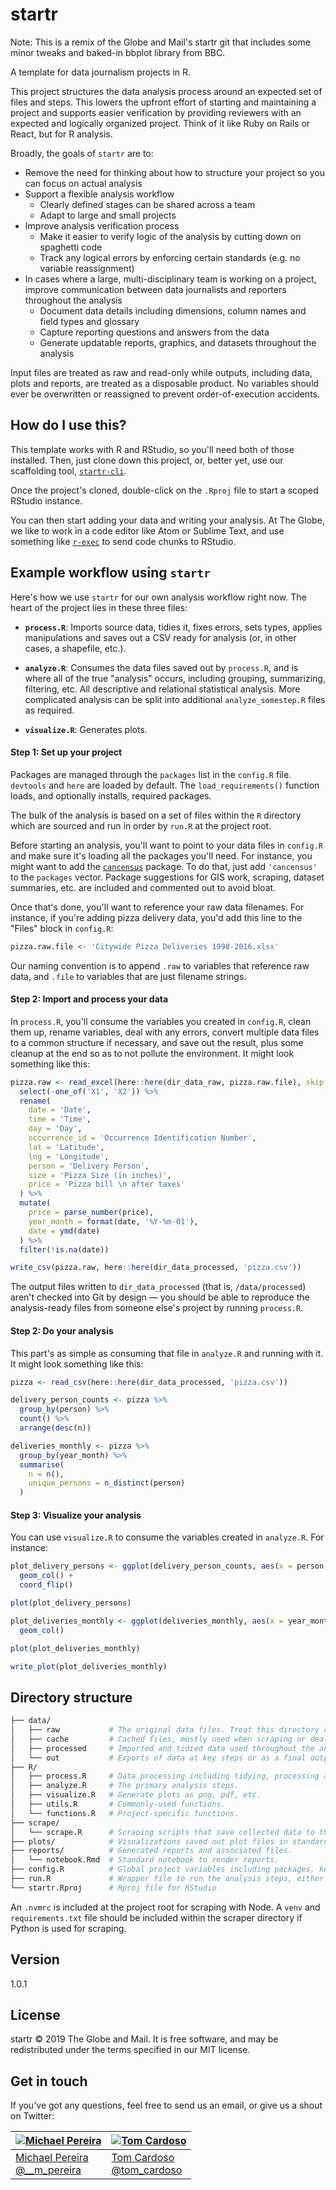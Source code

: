 # startr

Note: This is a remix of the Globe and Mail's startr git that includes some minor tweaks and baked-in bbplot library from BBC.

A template for data journalism projects in R.

This project structures the data analysis process around an expected set of files and steps. This lowers the upfront effort of starting and maintaining a project and supports easier verification by providing reviewers with an expected and logically organized project. Think of it like Ruby on Rails or React, but for R analysis.

Broadly, the goals of `startr` are to:

* Remove the need for thinking about how to structure your project so you can focus on actual analysis
* Support a flexible analysis workflow
  * Clearly defined stages can be shared across a team
  * Adapt to large and small projects
* Improve analysis verification process
  * Make it easier to verify logic of the analysis by cutting down on spaghetti code
  * Track any logical errors by enforcing certain standards (e.g. no variable reassignment)
* In cases where a large, multi-disciplinary team is working on a project, improve communication between data journalists and reporters throughout the analysis
  * Document data details including dimensions, column names and field types and glossary
  * Capture reporting questions and answers from the data
  * Generate updatable reports, graphics, and datasets throughout the analysis

Input files are treated as raw and read-only while outputs, including data, plots and reports, are treated as a disposable product. No variables should ever be overwritten or reassigned to prevent order-of-execution accidents.


## How do I use this?

This template works with R and RStudio, so you'll need both of those installed. Then, just clone down this project, or, better yet, use our scaffolding tool, [`startr-cli`](https://www.github.com/globeandmail/startr-cli).

Once the project's cloned, double-click on the `.Rproj` file to start a scoped RStudio instance.

You can then start adding your data and writing your analysis. At The Globe, we like to work in a code editor like Atom or Sublime Text, and use something like [`r-exec`](https://atom.io/packages/r-exec) to send code chunks to RStudio.


## Example workflow using `startr`

Here's how we use `startr` for our own analysis workflow right now. The heart of the project lies in these three files:

* **`process.R`**: Imports source data, tidies it, fixes errors, sets types, applies manipulations and saves out a CSV ready for analysis (or, in other cases, a shapefile, etc.).

* **`analyze.R`**: Consumes the data files saved out by `process.R`, and is where all of the true "analysis" occurs, including grouping, summarizing, filtering, etc. All descriptive and relational statistical analysis. More complicated analysis can be split into additional `analyze_somestep.R` files as required.

* **`visualize.R`**: Generates plots.

#### Step 1: Set up your project

Packages are managed through the `packages` list in the `config.R` file. `devtools` and `here` are loaded by default. The `load_requirements()` function loads, and optionally installs, required packages.

The bulk of the analysis is based on a set of files within the `R` directory which are sourced and run in order by `run.R` at the project root.

Before starting an analysis, you'll want to point to your data files in `config.R` and make sure it's loading all the packages you'll need. For instance, you might want to add the [`cancensus`](https://github.com/mountainMath/cancensus) package. To do that, just add `'cancensus'` to the `packages` vector. Package suggestions for GIS work, scraping, dataset summaries, etc.  are included and commented out to avoid bloat.

Once that's done, you'll want to reference your raw data filenames. For instance, if you're adding pizza delivery data, you'd add this line to the "Files" block in `config.R`:

```R
pizza.raw.file <- 'Citywide Pizza Deliveries 1998-2016.xlsx'
```

Our naming convention is to append `.raw` to variables that reference raw data, and `.file` to variables that are just filename strings.

#### Step 2: Import and process your data

In `process.R`, you'll consume the variables you created in `config.R`, clean them up, rename variables, deal with any errors, convert multiple data files to a common structure if necessary, and save out the result, plus some cleanup at the end so as to not pollute the environment. It might look something like this:

```R
pizza.raw <- read_excel(here::here(dir_data_raw, pizza.raw.file), skip = 2) %>%
  select(-one_of('X1', 'X2')) %>%
  rename(
    date = 'Date',
    time = 'Time',
    day = 'Day',
    occurrence_id = 'Occurrence Identification Number',
    lat = 'Latitude',
    lng = 'Longitude',
    person = 'Delivery Person',
    size = 'Pizza Size (in inches)',
    price = 'Pizza bill \n after taxes'
  ) %>%
  mutate(
    price = parse_number(price),
    year_month = format(date, '%Y-%m-01'),
    date = ymd(date)
  ) %>%
  filter(!is.na(date))

write_csv(pizza.raw, here::here(dir_data_processed, 'pizza.csv'))
```

The output files written to `dir_data_processed` (that is, `/data/processed`) aren't checked into Git by design — you should be able to reproduce the analysis-ready files from someone else's project by running `process.R`.

#### Step 2: Do your analysis

This part's as simple as consuming that file in `analyze.R` and running with it. It might look something like this:

```R
pizza <- read_csv(here::here(dir_data_processed, 'pizza.csv'))

delivery_person_counts <- pizza %>%
  group_by(person) %>%
  count() %>%
  arrange(desc(n))

deliveries_monthly <- pizza %>%
  group_by(year_month) %>%
  summarise(
    n = n(),
    unique_persons = n_distinct(person)
  )
```

#### Step 3: Visualize your analysis

You can use `visualize.R` to consume the variables created in `analyze.R`. For instance:

```R
plot_delivery_persons <- ggplot(delivery_person_counts, aes(x = person, y = n)) +
  geom_col() +
  coord_flip()

plot(plot_delivery_persons)

plot_deliveries_monthly <- ggplot(deliveries_monthly, aes(x = year_month, y = n)) +
  geom_col()

plot(plot_deliveries_monthly)

write_plot(plot_deliveries_monthly)
```

## Directory structure

```bash
├── data/
│   ├── raw           # The original data files. Treat this directory as read-only.
│   ├── cache         # Cached files, mostly used when scraping or dealing with packages such as `cancensus`
│   ├── processed     # Imported and tidied data used throughout the analysis.
│   └── out           # Exports of data at key steps or as a final output.
├── R/
│   ├── process.R     # Data processing including tidying, processing and manupulation.
│   ├── analyze.R     # The primary analysis steps.
│   ├── visualize.R   # Generate plots as png, pdf, etc.
│   ├── utils.R       # Commonly-used functions.
│   └── functions.R   # Project-specific functions.
├── scrape/
│   └── scrape.R      # Scraping scripts that save collected data to the `/data/raw/` directory.
├── plots/            # Visualizations saved out plot files in standard formats.
├── reports/          # Generated reports and associated files.
│   └── notebook.Rmd  # Standard notebook to render reports.
├── config.R          # Global project variables including packages, key project paths and data sources.
├── run.R             # Wrapper file to run the analysis steps, either inline or sourced from component R files.
└── startr.Rproj      # Rproj file for RStudio
```

An `.nvmrc` is included at the project root for scraping with Node. A `venv` and `requirements.txt` file should be included within the scraper directory if Python is used for scraping.

## Version

1.0.1

## License

startr © 2019 The Globe and Mail. It is free software, and may be redistributed under the terms specified in our MIT license.

## Get in touch

If you've got any questions, feel free to send us an email, or give us a shout on Twitter:

[![Michael Pereira](https://avatars0.githubusercontent.com/u/212666?v=3&s=200)](https://github.com/monkeycycle)| [![Tom Cardoso](https://avatars0.githubusercontent.com/u/2408118?v=3&s=200)](https://github.com/tomcardoso)
---|---
[Michael Pereira](mailto:mpereira@globeandmail.com) <br> [@__m_pereira](https://www.twitter.com/__m_pereira) | [Tom Cardoso](mailto:tcardoso@globeandmail.com) <br> [@tom_cardoso](https://www.twitter.com/tom_cardoso)
